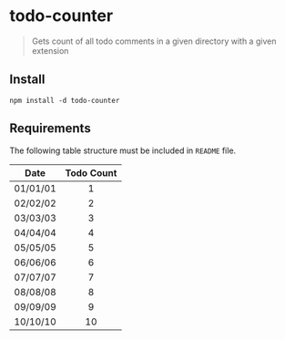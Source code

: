 # todo-counter
> Gets count of all todo comments in a given directory with a given extension


## Install

    npm install -d todo-counter



## Requirements
The following table structure must be included in `README` file.

| Date | Todo Count |
| :---:| :---:|
|<date>01/01/01|<todoCounter>1|
|<date>02/02/02|<todoCounter>2|
|<date>03/03/03|<todoCounter>3|
|<date>04/04/04|<todoCounter>4|
|<date>05/05/05|<todoCounter>5|
|<date>06/06/06|<todoCounter>6|
|<date>07/07/07|<todoCounter>7|
|<date>08/08/08|<todoCounter>8|
|<date>09/09/09|<todoCounter>9|
|<date>10/10/10|<todoCounter>10|